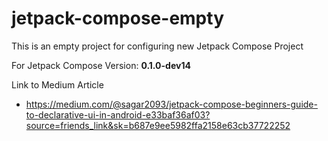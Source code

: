 # jetpack-compose-empty
This is an empty project for configuring new Jetpack Compose Project

For Jetpack Compose Version: **0.1.0-dev14**

Link to Medium Article
- https://medium.com/@sagar2093/jetpack-compose-beginners-guide-to-declarative-ui-in-android-e33baf36af03?source=friends_link&sk=b687e9ee5982ffa2158e63cb37722252
